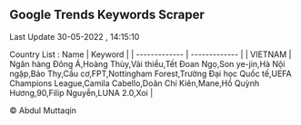 

## Google Trends Keywords Scraper 
 
Last Update 30-05-2022 , 14:15:10

Country List :
 Name  | Keyword |
| ------------- | ------------- |
| VIETNAM | Ngân hàng Đông Á,Hoàng Thùy,Vải thiều,Tết Đoan Ngọ,Son ye-jin,Hà Nội ngập,Bảo Thy,Cầu cơ,FPT,Nottingham Forest,Trường Đại học Quốc tế,UEFA Champions League,Camila Cabello,Doãn Chí Kiên,Mane,Hồ Quỳnh Hương,90,Filip Nguyễn,LUNA 2.0,Xoi |



© Abdul Muttaqin 

